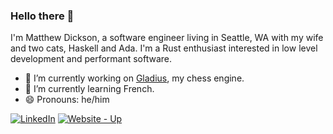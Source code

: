 ### Hello there 👋

I'm Matthew Dickson, a software engineer living in Seattle, WA with my wife and two cats, Haskell and Ada. I'm a Rust enthusiast interested in low level development and performant software. 

- 🔭 I’m currently working on [Gladius], my chess engine.
- 🌱 I’m currently learning French.
- 😄 Pronouns: he/him

[![LinkedIn](https://img.shields.io/badge/linkedin-%230077B5.svg?style=for-the-badge&logo=linkedin&logoColor=white)](https://www.linkedin.com/in/matthew-dickson-2754b7147/)
[![Website - Up](https://img.shields.io/badge/Website-Up-2ea44f?style=for-the-badge)](https://mattdickson.io)

[Gladius]: https://github.com/mdd36/gladius

<!--
**mdd36/mdd36** is a ✨ _special_ ✨ repository because its `README.md` (this file) appears on your GitHub profile.

Here are some ideas to get you started:

- 👯 I’m looking to collaborate on ...
- 🤔 I’m looking for help with ...
- 💬 Ask me about ...
- ⚡ Fun fact: ...
-->
